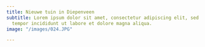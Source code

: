 ```yaml
---
title: Nieuwe tuin in Diepenveen
subtitle: Lorem ipsum dolor sit amet, consectetur adipiscing elit, sed do eiusmod
  tempor incididunt ut labore et dolore magna aliqua.
image: "/images/024.JPG"

---
```

